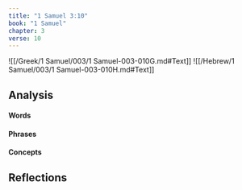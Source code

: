 ```yaml
---
title: "1 Samuel 3:10"
book: "1 Samuel"
chapter: 3
verse: 10
---
```

![[/Greek/1 Samuel/003/1 Samuel-003-010G.md#Text]]
![[/Hebrew/1 Samuel/003/1 Samuel-003-010H.md#Text]]

## Analysis

#### Words

#### Phrases

#### Concepts

## Reflections
